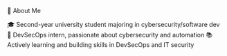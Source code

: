 👋 About Me

🎓 Second-year university student majoring in cybersecurity/software dev
💼 DevSecOps intern, passionate about cybersecurity and automation
📚 Actively learning and building skills in DevSecOps and IT security



